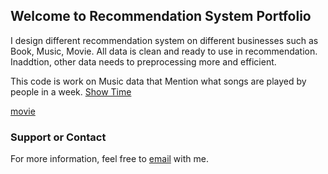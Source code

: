 ## Welcome to Recommendation System Portfolio

I design different recommendation system on different businesses such as Book, Music, Movie. All data is clean and ready to use in recommendation. Inaddtion, other data needs to preprocessing more and efficient.  

This code is work on Music data that Mention what songs are played by people in a week. [Show Time](https://htmlpreview.github.io/?https://github.com/abmadani/Recommendation/blob/master/video.html)

[movie](https://htmlpreview.github.io/?https://github.com/abmadani/Recommendation/blob/master/film.mp4)

### Support or Contact

For more information, feel free to [email](mailto:abolfazl.madani71@gmail.com?subject=[GitHub]%20Recommendation) with me.
